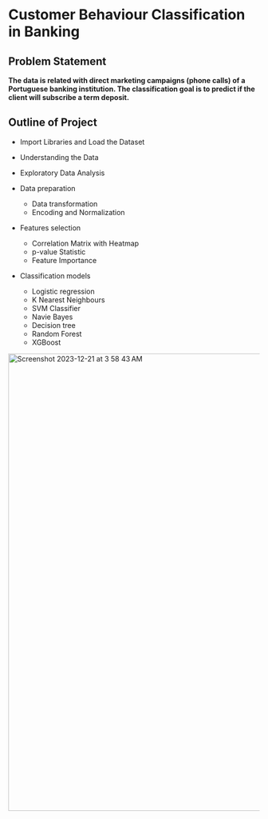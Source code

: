 # Customer Behaviour Classification in Banking


## Problem Statement
**The data is related with direct marketing campaigns (phone calls) of a Portuguese banking institution. The classification goal is to predict if the client will subscribe a term deposit.**



## Outline of Project

  * Import Libraries and Load the Dataset
    
  * Understanding the Data
  * Exploratory Data Analysis
    
  * Data preparation
      * Data transformation
      * Encoding and Normalization
        
  * Features selection
      * Correlation Matrix with Heatmap
      * p-value Statistic
      * Feature Importance
        
  * Classification models
      * Logistic regression
      * K Nearest Neighbours
      * SVM Classifier
      * Navie Bayes
      * Decision tree 
      * Random Forest
      * XGBoost


 <img width="915" alt="Screenshot 2023-12-21 at 3 58 43 AM" src="https://github.com/VIDIT-9/Customer-Behaviour-Classification-in-Banking/assets/102579972/fc9cb71a-093b-44bc-9023-9d93c84ba509">
